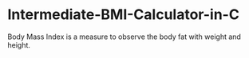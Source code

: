 # Intermediate-BMI-Calculator-in-C
Body Mass Index is a measure to observe the body fat with weight and height. 
